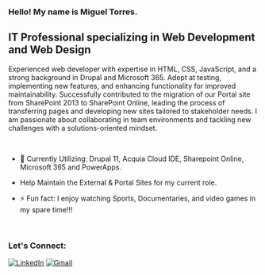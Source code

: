 ### Hello! My name is Miguel Torres.

## IT Professional specializing in Web Development and Web Design

Experienced web developer with expertise in HTML, CSS, JavaScript, and a strong background in Drupal and Microsoft 365. Adept at testing, implementing new features, and enhancing functionality for improved maintainability. Successfully contributed to the migration of our Portal site from SharePoint 2013 to SharePoint Online, leading the process of transferring pages and developing new sites tailored to stakeholder needs. I am passionate about collaborating in team environments and tackling new challenges with a solutions-oriented mindset.

<br />

- 🌱 Currently Utilizing: Drupal 11, Acquia Cloud IDE, Sharepoint Online, Microsoft 365 and PowerApps.
-   Help Maintain the External & Portal Sites for my current role.

- ⚡ Fun fact: I enjoy watching Sports, Documentaries, and video games in my spare time!!!

<br />

### Let's Connect:
[![LinkedIn](https://img.shields.io/badge/-LINKEDIN-0077B5?style=for-the-badge&logo=linkedin&logoColor=white)](https://www.linkedin.com/in/mtorres020/)
[![Gmail](https://img.shields.io/badge/-GMAIL-D14836?style=for-the-badge&logo=gmail&logoColor=white)](mailto:mtkphs16@gmail.com)

